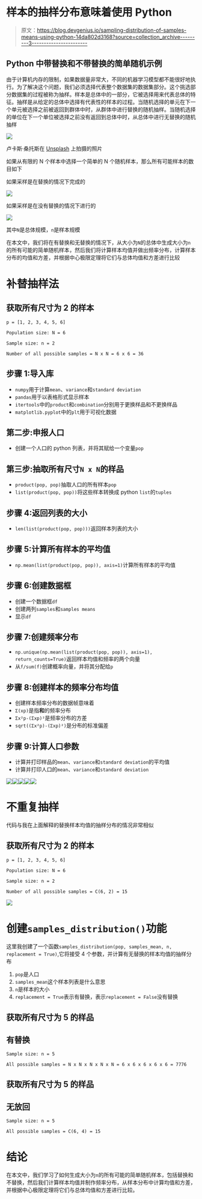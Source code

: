 # 样本的抽样分布意味着使用 Python

> 原文：<https://blog.devgenius.io/sampling-distribution-of-samples-means-using-python-14da802d3168?source=collection_archive---------3----------------------->

## Python 中带替换和不带替换的简单随机示例

由于计算机内存的限制，如果数据量非常大，不同的机器学习模型都不能很好地执行。为了解决这个问题，我们必须选择代表整个数据集的数据集部分。这个挑选部分数据集的过程被称为抽样。样本是总体中的一部分，它被选择用来代表总体的特征。抽样是从给定的总体中选择有代表性的样本的过程。当随机选择的单元在下一个单元被选择之前被返回到群体中时，从群体中进行替换的随机抽样。当随机选择的单位在下一个单位被选择之前没有返回到总体中时，从总体中进行无替换的随机抽样

![](img/4cdd0129f3b09c86c6780d5a20da1196.png)

卢卡斯·桑托斯在 [Unsplash](https://unsplash.com?utm_source=medium&utm_medium=referral) 上拍摄的照片

如果从有限的 N 个样本中选择一个简单的 N 个随机样本，那么所有可能样本的数目如下

如果采样是在替换的情况下完成的

![](img/998e7cb49609098d959d3b6a28c0fb8c.png)

如果采样是在没有替换的情况下进行的

![](img/006b03b38236fe70244b719a2b923cf8.png)

其中`N`是总体规模，`n`是样本规模

在本文中，我们将在有替换和无替换的情况下，从大小为`N`的总体中生成大小为`n`的所有可能的简单随机样本，然后我们将计算样本均值并做出频率分布，计算样本分布的均值和方差，并根据中心极限定理将它们与总体均值和方差进行比较

# 补替抽样法

## 获取所有尺寸为 2 的样本

`p = [1, 2, 3, 4, 5, 6]`

`Population size: N = 6`

`Sample size: n = 2`

`Number of all possible samples = N x N = 6 x 6 = 36`

## 步骤 1:导入库

*   `numpy`用于计算`mean`、`variance`和`standard deviation`
*   `pandas`用于以表格形式显示样本
*   `itertools`中的`product`和`combination`分别用于更换样品和不更换样品
*   `matplotlib.pyplot`中的`plt`用于可视化数据

## 第二步:申报人口

*   创建一个人口的 python 列表，并将其赋给一个变量`pop`

## 第三步:抽取所有尺寸`N x N`的样品

*   `product(pop, pop)`抽取人口的所有样本`pop`
*   `list(product(pop, pop))`将这些样本转换成 python `list`的`tuples`

## 步骤 4:返回列表的大小

*   `len(list(product(pop, pop)))`返回样本列表的大小

## 步骤 5:计算所有样本的平均值

*   `np.mean(list(product(pop, pop)), axis=1)`计算所有样本的平均值

## 步骤 6:创建数据框

*   创建一个数据框`df`
*   创建两列`samples`和`samples means`
*   显示`df`

## 步骤 7:创建频率分布

*   `np.unique(np.mean(list(product(pop, pop)), axis=1), return_counts=True)`返回样本均值和频率的两个向量
*   从`f/sum(f)`创建概率向量，并将其分配给`p`

## 步骤 8:创建样本的频率分布均值

*   创建样本频率分布的数据帧意味着
*   `Σ(xp)`是指**和**的频率分布
*   `Σx²p-(Σxp)²`是频率分布的方差
*   `sqrt((Σx²p)-(Σxp)²)`是分布的标准偏差

## 步骤 9:计算人口参数

*   计算并打印样品的`mean`、`variance`和`standard deviation`的平均值
*   计算并打印人口的`mean`、`variance`和`standard deviation`

![](img/b68a184405d04e9973e9b92953966dc8.png)![](img/2de9ea97916d6f56225d5b103f444938.png)![](img/39a8fddbaba68948c5f3a7600521213e.png)![](img/4ba3bfada2372602fa1b3ea94d99f6a5.png)![](img/823b39aaf304f62c7d5986b7838947ec.png)

# 不重复抽样

代码与我在上面解释的替换样本均值的抽样分布的情况非常相似

## 获取所有尺寸为 2 的样本

`p = [1, 2, 3, 4, 5, 6]`

`Population size: N = 6`

`Sample size: n = 2`

`Number of all possible samples = C(6, 2) = 15`

![](img/152667bf7870b464f8ea6d358a777d37.png)

# 创建`samples_distribution()`功能

这里我创建了一个函数`samples_distribution(pop, samples_mean, n, replacement = True)`,它将接受 4 个参数，并计算有无替换的样本均值的抽样分布

1.  `pop`是人口
2.  `samples_mean`这个样本列表是什么意思
3.  `n`是样本的大小
4.  `replacement = True`表示有替换，表示`replacement = False`没有替换

## 获取所有尺寸为 5 的样品

## 有替换

`Sample size: n = 5`

`All possible samples = N x N x N x N x N = 6 x 6 x 6 x 6 x 6 = 7776`

## 获取所有尺寸为 5 的样品

## 无放回

`Sample size: n = 5`

`All possible samples = C(6, 4) = 15`

# 结论

在本文中，我们学习了如何生成大小为`n`的所有可能的简单随机样本，包括替换和不替换，然后我们计算样本均值并制作频率分布，从样本分布中计算均值和方差，并根据中心极限定理将它们与总体均值和方差进行比较。